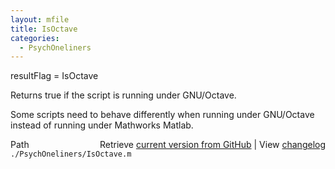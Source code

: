 ```yaml
---
layout: mfile
title: IsOctave
categories:
  - PsychOneliners
---
```


resultFlag = IsOctave

Returns true if the script is running under GNU/Octave.

Some scripts need to behave differently when running under
GNU/Octave instead of running under Mathworks Matlab.


<div class="code_header" style="text-align:right;">
  <span style="float:left;">Path&nbsp;&nbsp;</span> <span class="counter">Retrieve <a href=
  "https://raw.github.com/Psychtoolbox-3/Psychtoolbox-3/beta/./PsychOneliners/IsOctave.m">current version from GitHub</a> | View <a href=
  "https://github.com/Psychtoolbox-3/Psychtoolbox-3/commits/beta/./PsychOneliners/IsOctave.m">changelog</a></span>
</div>
<div class="code">
  <code>./PsychOneliners/IsOctave.m</code>
</div>
